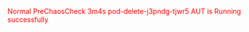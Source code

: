 
  <p style="color:red;">Normal  PreChaosCheck              3m4s                  pod-delete-j3pndg-tjwr5  AUT is Running successfully</p>
